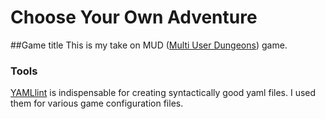 # Choose Your Own Adventure

##Game title
This is my take on MUD ([Multi User Dungeons](https://en.wikipedia.org/wiki/MUD)) game. 

### Tools
[YAMLlint](http://yamllint.com/) is indispensable for creating syntactically good yaml files.
I used them for various game configuration files.